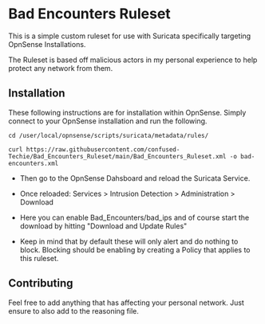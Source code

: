 # Bad Encounters Ruleset

This is a simple custom ruleset for use with Suricata specifically targeting OpnSense Installations.

The Ruleset is based off malicious actors in my personal experience to help protect any network from them.

## Installation

These following instructions are for installation within OpnSense. Simply connect to your OpnSense installation and run the following.

```
cd /user/local/opnsense/scripts/suricata/metadata/rules/

curl https://raw.githubusercontent.com/confused-Techie/Bad_Encounters_Ruleset/main/Bad_Encounters_Ruleset.xml -o bad-encounters.xml

```

* Then go to the OpnSense Dahsboard and reload the Suricata Service.

* Once reloaded: Services > Intrusion Detection > Administration > Download

* Here you can enable Bad_Encounters/bad_ips and of course start the download by hitting "Download and Update Rules"

* Keep in mind that by default these will only alert and do nothing to block. Blocking should be enabling by creating a Policy that applies to this ruleset.


## Contributing

Feel free to add anything that has affecting your personal network. Just ensure to also add to the reasoning file.
